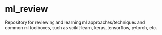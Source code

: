 # ml_review
Repository for reviewing and learning ml approaches/techniques and common ml toolboxes, such as scikit-learn, keras, tensorflow, pytorch, etc. 
